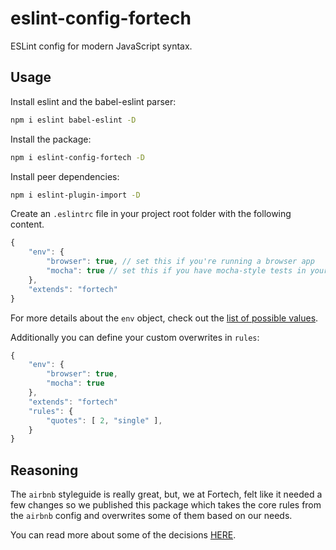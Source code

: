 # eslint-config-fortech
ESLint config for modern JavaScript syntax.

## Usage
Install eslint and the babel-eslint parser: 
```bash
npm i eslint babel-eslint -D
```

Install the package: 
```bash
npm i eslint-config-fortech -D
```

Install peer dependencies: 
```bash
npm i eslint-plugin-import -D
```

Create an `.eslintrc` file in your project root folder with the following content.
```javascript
{
    "env": {
        "browser": true, // set this if you're running a browser app
        "mocha": true // set this if you have mocha-style tests in your app folder
    },
    "extends": "fortech"
}
```

For more details about the `env` object, check out the [list of possible values](https://eslint.org/docs/user-guide/configuring#specifying-environments).

Additionally you can define your custom overwrites in `rules`:
```javascript
{
    "env": {
        "browser": true,
        "mocha": true
    },
    "extends": "fortech"
    "rules": {
        "quotes": [ 2, "single" ],
    }
}
```

## Reasoning
The `airbnb` styleguide is really great, but, we at Fortech, felt like it needed a few changes so we published this package which takes the core rules from the `airbnb` config and overwrites some of them based on our needs.

You can read more about some of the decisions [HERE](https://medium.freecodecamp.com/adding-some-air-to-the-airbnb-style-guide-3df40e31c57a#.jz912uw00).
